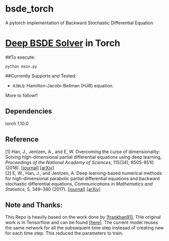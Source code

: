 # bsde_torch
A pytorch implementation of Backward Stochastic Differential Equation

# [Deep BSDE Solver](https://doi.org/10.1073/pnas.1718942115) in Torch

##To execute:
```
python main.py
```

##Currently Supports and Tested:
* `HJBLQ`: Hamilton-Jacobi-Bellman (HJB) equation.

More to follow!!

## Dependencies
torch 1.10.0

## Reference
[1] Han, J., Jentzen, A., and E, W. Overcoming the curse of dimensionality: Solving high-dimensional partial differential equations using deep learning,
<em>Proceedings of the National Academy of Sciences</em>, 115(34), 8505-8510 (2018). [[journal]](https://doi.org/10.1073/pnas.1718942115) [[arXiv]](https://arxiv.org/abs/1707.02568) <br />
[2] E, W., Han, J., and Jentzen, A. Deep learning-based numerical methods for high-dimensional parabolic partial differential equations and backward stochastic differential equations,
<em>Communications in Mathematics and Statistics</em>, 5, 349–380 (2017). 
[[journal]](https://doi.org/10.1007/s40304-017-0117-6) [[arXiv]](https://arxiv.org/abs/1706.04702)


## Note and Thanks:
This Repo is heavily based on the work done by [[frankhan91]](https://github.com/frankhan91). THe original work is in Tensorflow and can be found [[here]](https://github.com/frankhan91/DeepBSDE). The current model reuses the same network for all the subswquent time step insteaad of creating new for each time step. This reduced the parameters to train.
